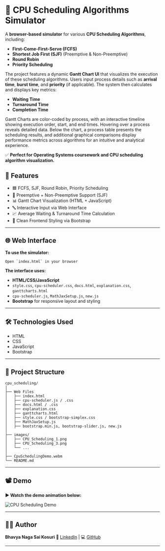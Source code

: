 # 🧠 CPU Scheduling Algorithms Simulator

A **browser-based simulator** for various **CPU Scheduling Algorithms**, including:

- **First-Come-First-Serve (FCFS)**
- **Shortest Job First (SJF)** (Preemptive & Non-Preemptive)
- **Round Robin**
- **Priority Scheduling**

The project features a dynamic **Gantt Chart UI** that visualizes the execution of these scheduling algorithms. Users input process details such as **arrival time**, **burst time**, and **priority** (if applicable). The system then calculates and displays key metrics:

- **Waiting Time**
- **Turnaround Time**
- **Completion Time**

Gantt Charts are color-coded by process, with an interactive timeline showing execution order, start, and end times. Hovering over a process reveals detailed data. Below the chart, a process table presents the scheduling results, and additional graphical comparisons display performance metrics across algorithms for an intuitive and analytical experience.

✅ **Perfect for Operating Systems coursework and CPU scheduling algorithm visualization.**


## 🚀 Features

- 🟦 FCFS, SJF, Round Robin, Priority Scheduling  
- 🔁 Preemptive + Non-Preemptive Support (SJF)  
- 📊 Gantt Chart Visualization (HTML + JavaScript)  
- 🔤 Interactive Input via Web Interface  
- 📈 Average Waiting & Turnaround Time Calculation  
- 🎨 Clean Frontend Styling via Bootstrap  

---

## 🌐 Web Interface

**To use the simulator:**

```bash
Open `index.html` in your browser
````

**The interface uses:**

* **HTML/CSS/JavaScript**
* `style.css`, `cpu-scheduler.css`, `docs.html`, `explanation.css`, `ganttcharts.html`
* `cpu-scheduler.js`, `MathJaxSetup.js`, `new.js`
* **Bootstrap** for responsive layout and styling

---

## 🛠 Technologies Used

* HTML
* CSS
* JavaScript
* Bootstrap

---

## 📁 Project Structure

```
cpu_scheduling/
│
├── Web Files
│   ├── index.html
│   ├── cpu-scheduler.js / .css
│   ├── docs.html / .css
│   ├── explanation.css
│   ├── ganttcharts.html
│   ├── style.css / bootstrap-simplex.css
│   ├── MathJaxSetup.js
│   ├── bootstrap.min.js, bootstrap-slider.js, new.js
│
├── images/
│   ├── CPU_Scheduling_1.png
│   ├── CPU_Scheduling_3.png
│   └── ...
│
├── CpuSchedulingDemo.webm
└── README.md
```

---

## 📽️ Demo

**▶️ Watch the demo animation below:**

![CPU Scheduling Demo](./CpuSchedulingDemo.gif)

---

## 🙋‍♂️ Author

**Bhavya Naga Sai Kosuri**
🔗 [LinkedIn](https://www.linkedin.com/in/bhavyakosuri) | 💻 [GitHub](https://github.com/bhavyakosuri)

---
